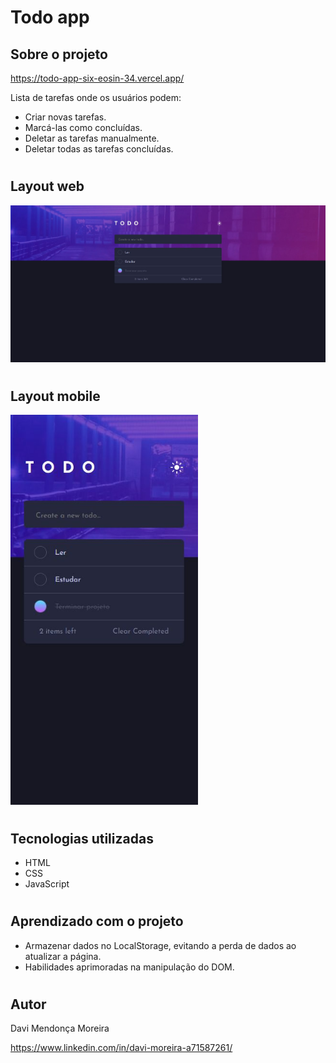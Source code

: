 # Todo app

## Sobre o projeto

https://todo-app-six-eosin-34.vercel.app/

Lista de tarefas onde os usuários podem:
- Criar novas tarefas.
- Marcá-las como concluídas.
- Deletar as tarefas manualmente.
- Deletar todas as tarefas concluídas.

#

## Layout web

<img src="./assets/layouts/layout-dt.jpg">

#

## Layout mobile

<img src="./assets/layouts/layout-mobile.jpg" width="300">

#

## Tecnologias utilizadas

- HTML
- CSS
- JavaScript

#

## Aprendizado com o projeto

- Armazenar dados no LocalStorage, evitando a perda de dados ao atualizar a página.
- Habilidades aprimoradas na manipulação do DOM.

#

## Autor

Davi Mendonça Moreira

https://www.linkedin.com/in/davi-moreira-a71587261/
